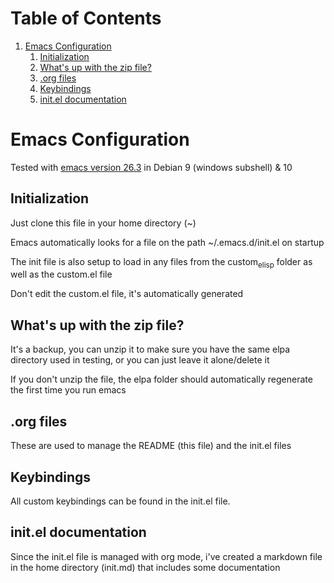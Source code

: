 
# Table of Contents

1.  [Emacs Configuration](#org38be69a)
    1.  [Initialization](#org26ac887)
    2.  [What's up with the zip file?](#org8b222ef)
    3.  [.org files](#org84e35c5)
    4.  [Keybindings](#orgb925c41)
    5.  [init.el documentation](#org0723d77)



<a id="org38be69a"></a>

# Emacs Configuration

Tested with [emacs version 26.3](http://gnu.mirror.constant.com/emacs/emacs-26.3.tar.gz) in Debian 9 (windows subshell) & 10


<a id="org26ac887"></a>

## Initialization

Just clone this file in your home directory (~)

Emacs automatically looks for a file on the path ~/.emacs.d/init.el on startup

The init file is also setup to load in any files from the custom<sub>elisp</sub> folder as well as the custom.el file

Don't edit the custom.el file, it's automatically generated


<a id="org8b222ef"></a>

## What's up with the zip file?

It's a backup, you can unzip it to make sure you have the same elpa directory used in testing, or you can just leave it alone/delete it

If you don't unzip the file, the elpa folder should automatically regenerate the first time you run emacs


<a id="org84e35c5"></a>

## .org files

These are used to manage the README (this file) and the init.el files


<a id="orgb925c41"></a>

## Keybindings

All custom keybindings can be found in the init.el file. 


<a id="org0723d77"></a>

## init.el documentation

Since the init.el file is managed with org mode, i've created a markdown file in the home directory (init.md) that includes some documentation


